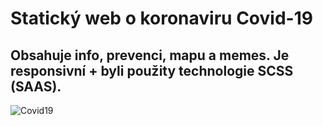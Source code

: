 # Statický web o koronaviru Covid-19
## Obsahuje info, prevenci, mapu a memes. Je responsivní + byli použity technologie SCSS (SAAS).
![Covid19](http://imgWorld.cz/s3/cgY7SjmiLF.PNG)
